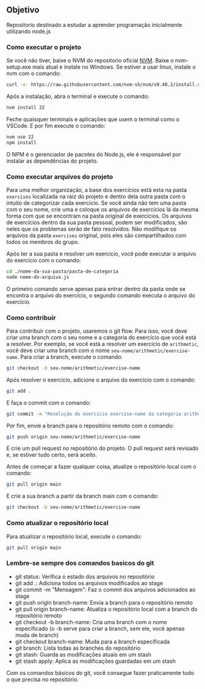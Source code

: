 ## Objetivo

Repositorio destinado a estudar a aprender programação inicialmente utilizando node.js

### Como executar o projeto

Se você não tiver, baixe o NVM do repositorio oficial [NVM](https://github.com/coreybutler/nvm-windows/releases). Baixe o nvm-setup.exe mais atual e instale no Windows. Se estiver a usar linux, instale o nvm com o comando:  
```bash
curl -o- https://raw.githubusercontent.com/nvm-sh/nvm/v0.40.2/install.sh | bash
```
Após a instalação, abra o terminal e execute o comando:
```bash
nvm install 22
```
Feche quaisquer terminais e aplicações que usem o terminal como o VSCode. E por fim execute o comando:
```bash
nvm use 22
npm install
```
O NPM é o gerenciador de pacotes do Node.js, ele é responsável por instalar as dependências do projeto.

### Como executar arquivos do projeto
Para uma melhor organização, a base dos exercícios está esta na pasta `exercises` localizada na raiz do projeto e dentro dela outra pasta com o intuito de categorizar cada exercício. Se você ainda não tem uma pasta com o seu nome, crie uma e coloque os arquivos de exercícios lá da mesma forma com que se encontram na pasta original de exercícios.
Os arquivos de exercícios dentro da sua pasta pessoal, podem ser modificados, são neles que os problemas serão de fato resolvidos. Não modifique os arquivos da pasta `exercises` original, pois eles são compartilhados com todos os membros do grupo.

Após ter a sua pasta e resolver um exercício, você pode executar o arquivo do exercício com o comando:
```bash
cd ./nome-da-sua-pasta/pasta-de-categoria
node nome-do-arquivo.js
```
O primeiro comando serve apenas para entrar dentro da pasta onde se encontra o arquivo do exercício, o segundo comando executa o arquivo do exercício.

### Como contribuir
Para contribuir com o projeto, usaremos o git flow. Para isso, você deve criar uma branch com o seu nome e a categoria do exercício que você está a resolver. Por exemplo, se você está a resolver um exercício de `arithmetic`, você deve criar uma branch com o nome `seu-nome/arithmetic/exercise-name`. Para criar a branch, execute o comando:
```bash
git checkout -b seu-nome/arithmetic/exercise-name
```
Após resolver o exercício, adicione o arquivo do exercício com o comando:
```bash
git add .
```
E faça o commit com o comando:
```bash
git commit -m "Resolução do exercício exercise-name da categoria arithmetic"
```
Por fim, envie a branch para o repositório remoto com o comando:
```bash
git push origin seu-nome/arithmetic/exercise-name
```
E crie um pull request no repositório do projeto. O pull request será revisado e, se estiver tudo certo, será aceito.

Antes de começar a fazer qualquer coisa, atualize o repositório local com o comando:
```bash
git pull origin main
```
E crie a sua branch a partir da branch main com o comando:
```bash
git checkout -b seu-nome/arithmetic/exercise-name
```

### Como atualizar o repositório local
Para atualizar o repositório local, execute o comando:
```bash
git pull origin main
```

### Lembre-se sempre dos comandos basicos do git
 - git status: Verifica o estado dos arquivos no repositório
 - git add .: Adiciona todos os arquivos modificados ao stage
 - git commit -m "Mensagem": Faz o commit dos arquivos adicionados ao stage
 - git push origin branch-name: Envia a branch para o repositório remoto
 - git pull origin branch-name: Atualiza o repositório local com a branch do repositório remoto
 - git checkout -b branch-name: Cria uma branch com o nome especificado (o -b serve para criar a branch, sem ele, você apenas muda de branch)
 - git checkout branch-name: Muda para a branch especificada
 - git branch: Lista todas as branches do repositório
 - git stash: Guarda as modificações atuais em um stash
 - git stash apply: Aplica as modificações guardadas em um stash

Com os comandos básicos do git, você consegue fazer praticamente tudo o que precisa no repositório.